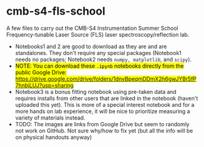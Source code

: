 # cmb-s4-fls-school
A few files to carry out the CMB-S4 Instrumentation Summer School Frequency-tunable Laser Source (FLS) laser spectroscopy/reflection lab. 

* Notebooks1 and 2 are good to download as they are and are standalones. They don't require any special packages (Notebook1 needs no packages; Notebook2 needs `numpy, matplotlib`, and `scipy`).
* <mark>NOTE: You can download these `.ipynb` notebooks directly from the public Google Drive: https://drive.google.com/drive/folders/1dnvBpeqmDDmX2h6gwJYBr5fP7hnbjLUJ?usp=sharing</mark>
* Notebook3 is a bonus fitting notebook using pre-taken data and requires installs from other users that are linked in the notebook (haven't uploaded this yet). This is more of a special interest notebook and for a more hands on lab experience, it will be nice to prioritize measuring a variety of materials instead.
* TODO: The images are links from Google Drive but seem to randomly not work on GitHub. Not sure why/how to fix yet (but all the info will be on physical handouts anyway)
